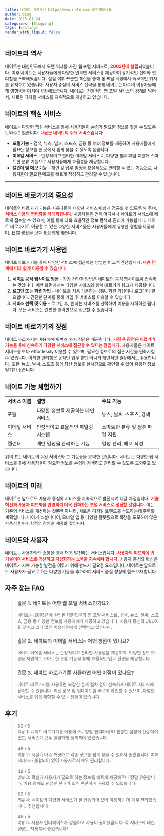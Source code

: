 ```yaml
---
title: 네이트 바로가기 https//www.nate.com 클릭해보세요
author: bing
date: 2025-01-24
categories: [Blogging]
tags: [writing]
render_with_liquid: false
---
```



<h2 id='네이트의 역사'>네이트의 역사</h2>

<p>네이트는 대한민국에서 오랜 역사를 가진 웹 포털 서비스로, <b><span style="color: #ee2323;">2003년에 설립</span></b>되었습니다. 이후 네이트는 사용자들에게 다양한 인터넷 서비스를 제공하며 장기적인 신뢰와 편리함을 구축해왔습니다. 설립 이후 꾸준한 혁신을 통해 웹 포털 시장에서 독보적인 위치를 유지하고 있습니다. 사용자 중심의 서비스 전략을 통해 네이트는 다수의 이용자들에게 영향력을 미치며 성장해왔습니다. 네이트는 전통적인 웹 포털 서비스의 경계를 넘어서, 새로운 디지털 서비스를 지속적으로 개발하고 있습니다.</p>

<h2 id='네이트의 핵심 서비스'>네이트의 핵심 서비스</h2>

<p>네이트는 다양한 핵심 서비스를 통해 사용자들이 손쉽게 필요한 정보를 찾을 수 있도록 도와주고 있습니다. <b><span style="color: #ee2323;">다음은 네이트의 주요 서비스입니다:</span></b></p>

<ul>
    <li><b>포털 기능</b> - 검색, 뉴스, 날씨, 스포츠, 금융 등 여러 정보를 제공하여 사용자들에게 필요한 정보를 한 곳에서 쉽게 찾을 수 있도록 돕습니다.</li>
    <li><b>이메일 서비스</b> - 안정적이고 편리한 이메일 서비스로, 다양한 첨부 파일 지원과 스마트한 분류 기능으로 사용자들에게 효율성을 제공합니다.</li>
    <li><b>캘린더 및 메모 기능</b> - 개인 및 업무 일정을 효율적으로 관리할 수 있는 기능으로, 사용자들이 필요한 메모를 빠르게 작성하고 관리할 수 있습니다.</li>
</ul>

<hr />

<h2 id='네이트 바로가기의 중요성'>네이트 바로가기의 중요성</h2>

<p>네이트의 바로가기 기능은 사용자들이 다양한 서비스에 쉽게 접근할 수 있도록 해 주며, <b><span style="color: #ee2323;">서비스 이용의 편리함을 극대화합니다.</span></b> 사용자들은 언제 어디서나 네이트의 서비스에 빠르게 접속할 수 있으며, 이를 통해 더욱 효율적인 정보 탐색과 관리가 가능합니다. 네이트 바로가기로 이용할 수 있는 다양한 서비스들은 사용자들에게 유용한 경험을 제공하며, 日常 생활을 보다 풍요롭게 해줍니다.</p>

<h2 id='네이트 바로가기 사용법'>네이트 바로가기 사용법</h2>

<p>네이트 바로가기를 통해 다양한 서비스에 접근하는 방법은 비교적 간단합니다. <b><span style="color: #ee2323;">다음 단계에 따라 쉽게 이용할 수 있습니다:</span></b></p>

<ol>
    <li><b>네이트 공식 웹사이트 방문</b> - 가장 간단한 방법은 네이트의 공식 웹사이트에 접속하는 것입니다. 메인 화면에서는 다양한 서비스와 함께 바로가기 링크가 제공됩니다.</li>
    <li><b>로그인 또는 회원 가입</b> - 네이트를 처음 이용하는 경우, 회원 가입이나 로그인이 필요합니다. 간단한 단계를 통해 가입 후 서비스를 이용할 수 있습니다.</li>
    <li><b>서비스 선택 및 이용</b> - 로그인 후, 원하는 서비스를 선택하여 이용을 시작하면 됩니다. 모든 서비스는 간편한 클릭만으로 접근할 수 있습니다.</li>
</ol>

<h2 id='네이트 바로가기의 장점'>네이트 바로가기의 장점</h2>

<p>네이트 바로가기는 사용자에게 여러 가지 장점을 제공합니다. <b><span style="color: #ee2323;">가장 큰 장점은 바로가기 기능을 통해 신속하게 다양한 서비스에 접근할 수 있다는 점입니다.</span></b> 사용자들은 네이트 서비스를 보다 effortlessly 이용할 수 있으며, 필요한 정보로의 접근 시간을 단축시킬 수 있습니다. 이러한 편리함은 공적인 업무 뿐만 아니라 개인적인 일상에서도 유용합니다. 또한, 뉴스, 날씨, 스포츠 등의 최신 정보를 실시간으로 확인할 수 있어 유용한 정보 얻기가 쉽습니다.</p>

<h2 id='네이트 기능 체험하기'>네이트 기능 체험하기</h2>

<table>
    <tr>
        <td><b>서비스 이름</b></td>
        <td><b>설명</b></td>
        <td><b>주요 기능</b></td>
    </tr>
    <tr>
        <td>포털</td>
        <td>다양한 정보를 제공하는 메인 서비스</td>
        <td>뉴스, 날씨, 스포츠, 검색</td>
    </tr>
    <tr>
        <td>이메일 서비스</td>
        <td>안정적이고 효율적인 메일링 시스템</td>
        <td>스마트한 분류 및 첨부 파일 지원</td>
    </tr>
    <tr>
        <td>캘린더</td>
        <td>개인 일정을 관리하는 기능</td>
        <td>일정 관리, 메모 작성</td>
    </tr>
</table>

<p>위의 표는 네이트의 주된 서비스와 그 기능들을 요약한 것입니다. 네이트는 다양한 웹 서비스를 통해 사용자들이 필요한 정보를 손쉽게 검색하고 관리할 수 있도록 도와주고 있습니다. </p>

<h2 id='네이트의 미래'>네이트의 미래</h2>

<p>네이트는 앞으로도 사용자 중심의 서비스를 지속적으로 발전시켜 나갈 예정입니다. <b><span style="color: #ee2323;">기술 혁신과 사용자 피드백을 반영하여 더욱 진화하는 포털 서비스로 성장할 것입니다.</span></b> 이는 기존의 서비스를 개선하는 것뿐만 아니라, 새로운 디지털 트렌드를 선도하는데 주력할 계획입니다. 나아가 소셜미디어, 모바일 앱 등 다양한 플랫폼으로 확장을 도모하여 많은 사용자들에게 최적의 경험을 제공할 것입니다.</p>

<h2 id='네이트와 사용자'>네이트와 사용자</h2>

<p>네이트는 사용자와의 소통을 통해 더욱 발전하는 서비스입니다. <b><span style="color: #ee2323;">사용자의 피드백에 귀 기울이며 서비스를 개선하고 다양화하는 노력을 지속해야 합니다.</span></b> 사용자 중심의 혁신은 네이트가 지속 가능한 발전을 이루기 위해 반드시 필요한 요소입니다. 네이트는 앞으로도 사용자가 필요로 하는 다양한 기능을 추가하여 서비스 품질 향상에 힘쓰고자 합니다.</p>


<h2 id='자주_찾는_FAQ'>자주 찾는 FAQ</h2>
<div itemscope="" itemtype="https://schema.org/FAQPage"> 
<blockquote> 
<div itemscope="" itemprop="mainEntity" itemtype="https://schema.org/Question"> 
<h3 itemprop="name">질문 1. 네이트는 어떤 웹 포털 서비스인가요?</h3> 
<div itemscope="" itemprop="acceptedAnswer" itemtype="https://schema.org/Answer"> 
<span itemprop="text"> 
<p>네이트는 2003년에 설립된 대한민국의 웹 포털 서비스로, 검색, 뉴스, 날씨, 스포츠, 금융 등 다양한 정보를 사용자에게 제공하고 있습니다. 사용자 중심의 UI/UX를 갖추고 있어 많은 이용자들에게 선택받고 있습니다.</p> 
</span> 
</div> 
</div> 

<div itemscope="" itemprop="mainEntity" itemtype="https://schema.org/Question"> 
<h3 itemprop="name">질문 2. 네이트의 이메일 서비스는 어떤 장점이 있나요?</h3> 
<div itemscope="" itemprop="acceptedAnswer" itemtype="https://schema.org/Answer"> 
<span itemprop="text"> 
<p>네이트 이메일 서비스는 안정적이고 편리한 사용성을 제공하며, 다양한 첨부 파일을 지원하고 스마트한 분류 기능을 통해 효율적인 업무 환경을 제공합니다.</p> 
</span> 
</div> 
</div> 

<div itemscope="" itemprop="mainEntity" itemtype="https://schema.org/Question"> 
<h3 itemprop="name">질문 3. 네이트 바로가기를 사용하면 어떤 이점이 있나요?</h3> 
<div itemscope="" itemprop="acceptedAnswer" itemtype="https://schema.org/Answer"> 
<span itemprop="text"> 
<p>네이트 바로가기를 사용하면 복잡한 검색 절차 없이 신속하게 네이트 서비스에 접속할 수 있습니다. 최신 정보 및 업데이트를 빠르게 확인할 수 있으며, 다양한 서비스를 쉽게 체험할 수 있는 장점이 있습니다.</p> 
</span> 
</div> 
</div> 
</blockquote> 
</div>
<h2 id='후기'>후기</h2>
<div itemscope itemtype="https://schema.org/Product">
  <blockquote>
  <div itemprop="review" itemscope itemtype="https://schema.org/Review">
      <div itemprop="reviewRating" itemscope itemtype="https://schema.org/Rating"> <span itemprop="ratingValue">5.0</span> / <span itemprop="bestRating">5</span> </div>
      <span itemprop="reviewBody">리뷰 1: 네이트 바로가기를 이용해보니 정말 편리하네요! 친절한 설명이 인상적이었고, 서비스가 모두 깔끔하게 정리되어 있었습니다.</span>
  </div>
  <br>
  <div itemprop="review" itemscope itemtype="https://schema.org/Review">
      <div itemprop="reviewRating" itemscope itemtype="https://schema.org/Rating"> <span itemprop="ratingValue">4.8</span> / <span itemprop="bestRating">5</span> </div>
      <span itemprop="reviewBody">리뷰 2: 시설이 아주 깨끗하고 각종 정보를 쉽게 찾을 수 있어서 좋았습니다. 여러 서비스가 통합되어 있어 사용자로서 매우 편리합니다.</span>
  </div>
  <br>
  <div itemprop="review" itemscope itemtype="https://schema.org/Review">
      <div itemprop="reviewRating" itemscope itemtype="https://schema.org/Rating"> <span itemprop="ratingValue">4.9</span> / <span itemprop="bestRating">5</span> </div>
      <span itemprop="reviewBody">리뷰 3: 확실히 사용자가 필요로 하는 정보를 빠르게 제공해주니 정말 유용합니다. 이용 중에도 친절한 안내가 있어 편안하게 사용할 수 있었습니다.</span>
  </div>
  <br>
  <div itemprop="review" itemscope itemtype="https://schema.org/Review">
      <div itemprop="reviewRating" itemscope itemtype="https://schema.org/Rating"> <span itemprop="ratingValue">5.0</span> / <span itemprop="bestRating">5</span> </div>
      <span itemprop="reviewBody">리뷰 4: 네이트의 다양한 서비스가 잘 연동되어 있어 이용하는 데 매우 편리했습니다. 추천합니다!</span>
  </div>
  <br>
  <div itemprop="review" itemscope itemtype="https://schema.org/Review">
      <div itemprop="reviewRating" itemscope itemtype="https://schema.org/Rating"> <span itemprop="ratingValue">4.9</span> / <span itemprop="bestRating">5</span> </div>
      <span itemprop="reviewBody">리뷰 5: 사용자 인터페이스가 깔끔하고 사용이 용이했습니다. 각 서비스에 대한 설명도 자세해서 좋았습니다!</span>
  </div>
  </blockquote>
</div>
